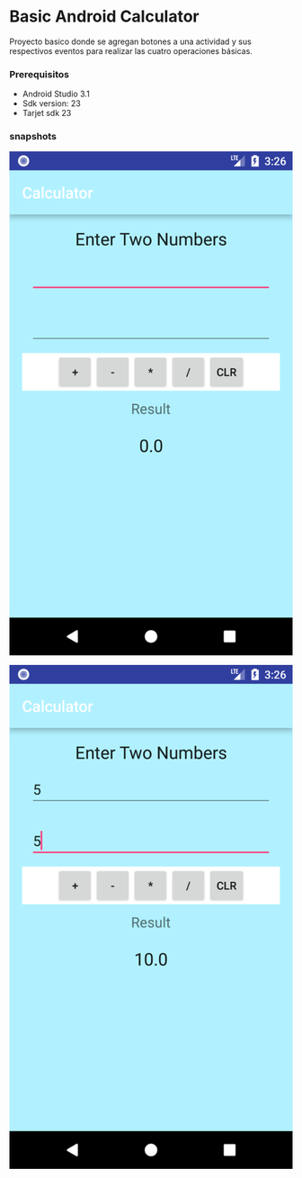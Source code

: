 # Basic Android Calculator

Proyecto basico donde se agregan botones a una actividad y sus respectivos eventos para realizar las cuatro operaciones básicas.

### Prerequisitos
* Android Studio 3.1
* Sdk version: 23
* Tarjet sdk 23

### snapshots
![Interfaz principal](/snapshots/principal.png?raw=true "Interfaz principal")

![Suma](/snapshots/suma.png?raw=true "Suma")